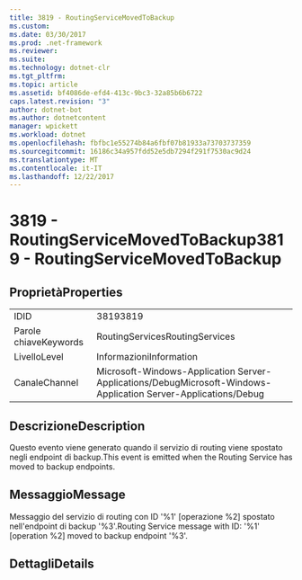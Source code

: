 ```yaml
---
title: 3819 - RoutingServiceMovedToBackup
ms.custom: 
ms.date: 03/30/2017
ms.prod: .net-framework
ms.reviewer: 
ms.suite: 
ms.technology: dotnet-clr
ms.tgt_pltfrm: 
ms.topic: article
ms.assetid: bf4086de-efd4-413c-9bc3-32a85b6b6722
caps.latest.revision: "3"
author: dotnet-bot
ms.author: dotnetcontent
manager: wpickett
ms.workload: dotnet
ms.openlocfilehash: fbfbc1e55274b84a6fbf07b81933a73703737359
ms.sourcegitcommit: 16186c34a957fdd52e5db7294f291f7530ac9d24
ms.translationtype: MT
ms.contentlocale: it-IT
ms.lasthandoff: 12/22/2017
---
```

# <a name="3819---routingservicemovedtobackup"></a><span data-ttu-id="c5773-102">3819 - RoutingServiceMovedToBackup</span><span class="sxs-lookup"><span data-stu-id="c5773-102">3819 - RoutingServiceMovedToBackup</span></span>
## <a name="properties"></a><span data-ttu-id="c5773-103">Proprietà</span><span class="sxs-lookup"><span data-stu-id="c5773-103">Properties</span></span>  
  
|||  
|-|-|  
|<span data-ttu-id="c5773-104">ID</span><span class="sxs-lookup"><span data-stu-id="c5773-104">ID</span></span>|<span data-ttu-id="c5773-105">3819</span><span class="sxs-lookup"><span data-stu-id="c5773-105">3819</span></span>|  
|<span data-ttu-id="c5773-106">Parole chiave</span><span class="sxs-lookup"><span data-stu-id="c5773-106">Keywords</span></span>|<span data-ttu-id="c5773-107">RoutingServices</span><span class="sxs-lookup"><span data-stu-id="c5773-107">RoutingServices</span></span>|  
|<span data-ttu-id="c5773-108">Livello</span><span class="sxs-lookup"><span data-stu-id="c5773-108">Level</span></span>|<span data-ttu-id="c5773-109">Informazioni</span><span class="sxs-lookup"><span data-stu-id="c5773-109">Information</span></span>|  
|<span data-ttu-id="c5773-110">Canale</span><span class="sxs-lookup"><span data-stu-id="c5773-110">Channel</span></span>|<span data-ttu-id="c5773-111">Microsoft-Windows-Application Server-Applications/Debug</span><span class="sxs-lookup"><span data-stu-id="c5773-111">Microsoft-Windows-Application Server-Applications/Debug</span></span>|  
  
## <a name="description"></a><span data-ttu-id="c5773-112">Descrizione</span><span class="sxs-lookup"><span data-stu-id="c5773-112">Description</span></span>  
 <span data-ttu-id="c5773-113">Questo evento viene generato quando il servizio di routing viene spostato negli endpoint di backup.</span><span class="sxs-lookup"><span data-stu-id="c5773-113">This event is emitted when the Routing Service has moved to backup endpoints.</span></span>  
  
## <a name="message"></a><span data-ttu-id="c5773-114">Messaggio</span><span class="sxs-lookup"><span data-stu-id="c5773-114">Message</span></span>  
 <span data-ttu-id="c5773-115">Messaggio del servizio di routing con ID '%1' [operazione %2] spostato nell'endpoint di backup '%3'.</span><span class="sxs-lookup"><span data-stu-id="c5773-115">Routing Service message with ID: '%1' [operation %2] moved to backup endpoint '%3'.</span></span>  
  
## <a name="details"></a><span data-ttu-id="c5773-116">Dettagli</span><span class="sxs-lookup"><span data-stu-id="c5773-116">Details</span></span>
